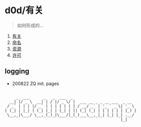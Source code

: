 # d0d/有关
> 如何形成的...


1. [有关](/about/readme)
1. [命名](/about/name)
1. [资源](/about/resource)
1. [许可](/about/license)

## logging

- 200822 ZQ init. pages

```

     _  ___      _   _  ___  _
  __| |/ _ \  __| | / |/ _ \/ |  ___ __ _ _ __ ___  _ __
 / _` | | | |/ _` | | | | | | | / __/ _` | '_ ` _ \| '_ \
| (_| | |_| | (_| |_| | |_| | || (_| (_| | | | | | | |_) |
 \__,_|\___/ \__,_(_)_|\___/|_(_)___\__,_|_| |_| |_| .__/
                                                   |_|

```


